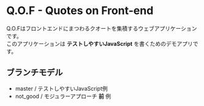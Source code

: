 # Q.O.F - Quotes on Front-end

Q.O.Fはフロントエンドにまつわるクオートを集積するウェブアプリケーションです。  
このアプリケーションは **テストしやすいJavaScript** を書くためのデモアプリです。

## ブランチモデル

- master / テストしやすいJavaScript例
- not_good / モジュラーアプローチ **前** 例


